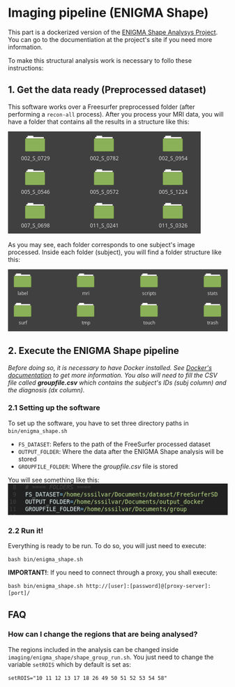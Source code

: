 # Imaging pipeline (ENIGMA Shape)
This part is a dockerized version of the [ENIGMA Shape Analysys Project](http://enigma.ini.usc.edu/ongoing/enigma-shape-analysis/ "ENIGMA Shape Site"). You can go to the documentiation at the project's site if you need more information.

To make this structural analysis work is necessary to follo these instructions:

## 1. Get the data ready (Preprocessed dataset)
This software works over a Freesurfer preprocessed folder (after performing a `recon-all` process). After you process your MRI data, you will have a folder that contains all the results in a structure like this:

![alt text](img/recon-all-dataset.png "Dataset folder after recon-all")

As you may see, each folder corresponds to one subject's image processed. Inside each folder (subject), you will find a folder structure like this:

![alt text](img/recon-all-subject.png "Inside a subject's folder after recon-all")


## 2. Execute the ENIGMA Shape pipeline
_Before doing so, it is necessary to have Docker installed. See [Docker's documentation](https://docs.docker.com/install/) to get more information. You also will need to fill the CSV file called **groupfile.csv** which contains the subject's IDs (*subj* column) and the diagnosis (*dx* column)._

### 2.1 Setting up the software
To set up the software, you have to set three directory paths in `bin/enigma_shape.sh`

* `FS_DATASET`: Refers to the path of the FreeSurfer processed dataset
* `OUTPUT_FOLDER`: Where the data after the ENIGMA Shape analysis will be stored
* `GROUPFILE_FOLDER`: Where the _groupfile.csv_ file is stored

You will see something like this:
![alt text](img/env.png "Variables necessary for the analysis")

### 2.2 Run it!
Everything is ready to be run. To do so, you will just need to execute:

	bash bin/enigma_shape.sh

__IMPORTANT!__: If you need to connect through a proxy, you shall execute:

	bash bin/enigma_shape.sh http://[user]:[password]@[proxy-server]:[port]/



## FAQ
### How can I change the regions that are being analysed?
The regions included in the analysis can be changed inside `imaging/enigma_shape/shape_group_run.sh`. You just need to change the variable `setROIS` which by default is set as:

	setROIS="10 11 12 13 17 18 26 49 50 51 52 53 54 58"
